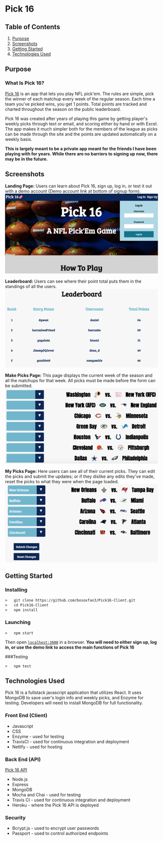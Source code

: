 Pick 16
=======

Table of Contents
-----------------
1. [Purpose](https://github.com/bosoxfan3/Pick16-Client#purpose)
2. [Screenshots](https://github.com/bosoxfan3/Pick16-Client#screenshots)
3. [Getting Started](https://github.com/bosoxfan3/Pick16-Client#getting-started)
4. [Technologies Used](https://github.com/bosoxfan3/Pick16-Client#technologies-used)

Purpose
-------
### What Is Pick 16?
[Pick 16](https://pick16.netlify.com/) is an app that lets you play NFL pick'em.
The rules are simple, pick the winner of each matchup every week of the regular season.
Each time a team you've picked wins, you get 1 points. Total points are tracked and charted throughout the season on the public leaderboard.

Pick 16 was created after years of playing this game by getting player's weekly picks through text or email, and scoring either by hand or with Excel. The app makes it much simpler both for the members of the league as picks can be made through the site and the points are updated automatically on a weekly basis.

**This is largely meant to be a private app meant for the friends I have been playing with for years. While there are no barriers to signing up now, there may be in the future.**

Screenshots
-----------
**Landing Page:** Users can learn about Pick 16, sign up, log in, or test it out with a demo account (Demo account link at bottom of signup form).
![Landing Page](/src/screenshots/LandingPage.png)

**Leaderboard:** Users can see where their point total puts them in the standings of all the users.
![Leaderboard](/src/screenshots/Leaderboard.png)

**Make Picks Page:** This page displays the current week of the season and all the matchups for that week. All picks must be made before the form can be submitted.
![Make Picks Page](/src/screenshots/MakePicks.png)

**My Picks Page:** Here users can see all of their current picks. They can edit the picks and submit the updates; or if they dislike any edits they've made, reset the picks
to what they were when the page loaded.
![My Picks Page](/src/screenshots/MyPicks.png)

Getting Started
---------------
### Installing
```
>   git clone https://github.com/bosoxfan3/Pick16-Client.git
>   cd Pick16-Client
>   npm install
```
### Launching
```
>   npm start
```
Then open [`localhost:3000`](http://localhost:3000) in a browser.
**You will need to either sign up, log in, or use the demo link to access the main functions of Pick 16**

###Testing
```
>   npm test
```

Technologies Used
-----------------
Pick 16 is a fullstack javascript application that utilizes React. It uses MongoDB to save
user's login info and weekly picks, and Enzyme for testing.
Developers will need to install MongoDB for full functionality.
### Front End (Client)
  * Javascript
  * CSS
  * Enzyme - used for testing
  * TravisCI - used for continuous integration and deployment
  * Netlify - used for hosting

### Back End (API)
  [Pick 16 API](https://github.com/bosoxfan3/Pick16-API)
  * Node.js
  * Express
  * MongoDB
  * Mocha and Chai - used for testing
  * Travis CI - used for continuous integration and deployment
  * Heroku - where the Pick 16 API is deployed

### Security
  * Bcrypt.js - used to encrypt user passwords
  * Passport - used to control authorized endpoints
